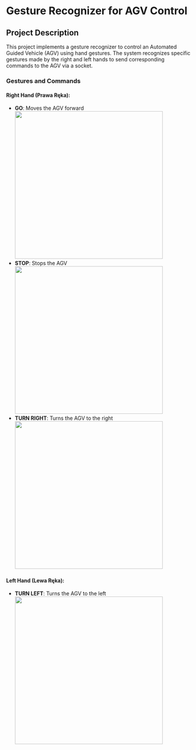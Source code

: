 # Gesture Recognizer for AGV Control

## Project Description

This project implements a gesture recognizer to control an Automated Guided Vehicle (AGV) using hand gestures. The system recognizes specific gestures made by the right and left hands to send corresponding commands to the AGV via a socket.

### Gestures and Commands

#### Right Hand (Prawa Ręka):
- **GO**: Moves the AGV forward
    <img src='https://github.com/lukasgola/gesture-recognizer/blob/main/go.png' width=400 />
- **STOP**: Stops the AGV
    <img src='https://github.com/lukasgola/gesture-recognizer/blob/main/stop.png' width=400 />
- **TURN RIGHT**: Turns the AGV to the right
    <img src='https://github.com/lukasgola/gesture-recognizer/blob/main/right.png' width=400 />

#### Left Hand (Lewa Ręka):
- **TURN LEFT**: Turns the AGV to the left
  <img src='https://github.com/lukasgola/gesture-recognizer/blob/main/left.png' width=400 />


